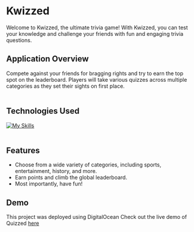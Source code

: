 # Kwizzed

Welcome to Kwizzed, the ultimate trivia game! With Kwizzed, you can test your knowledge and challenge your friends with fun and engaging trivia questions.

## Application Overview

Compete against your friends for bragging rights and try to earn the top spot on the leaderboard. Players will take various quizzes across multiple categories as they set their sights on first place.
<br />
<br />

## Technologies Used

[![My Skills](https://skills.thijs.gg/icons?i=js,react,html,tailwind,python,django,sqlite)](https://skills.thijs.gg)
<br />
<br />

## Features

- Choose from a wide variety of categories, including sports, entertainment, history, and more.
- Earn points and climb the global leaderboard.
- Most importantly, have fun!


## Demo
This project was deployed using DigitalOcean
Check out the live demo of Quizzed [here](https://kwizzed-a3pup.ondigitalocean.app/login)
